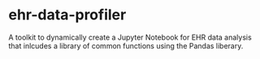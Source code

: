 # ehr-data-profiler

A toolkit to dynamically create a Jupyter Notebook for EHR data analysis that inlcudes a library of common functions using the Pandas liberary.

